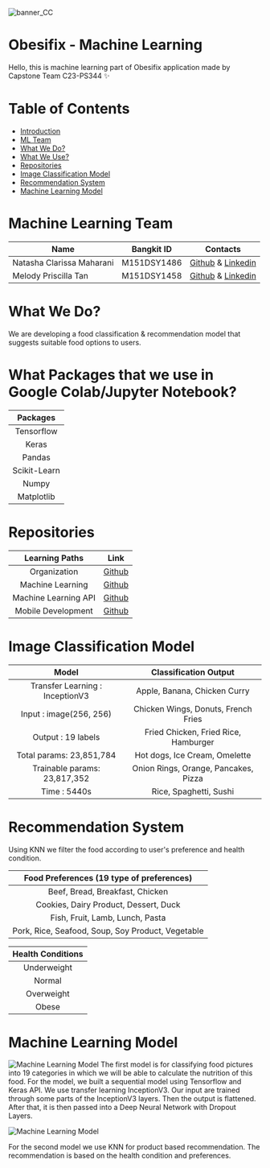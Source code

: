 ![banner_CC](https://www.linkpicture.com/q/Copy-of-Obesifix-Bangkit-2023-2.jpg)


# Obesifix - Machine Learning
Hello, this is machine learning part of Obesifix application made by Capstone Team C23-PS344 ✨

# Table of Contents
- [Introduction](https://github.com/Obesifix-Bangkit-2023/Machine_Learning#machine-learning-team)
- [ML Team](https://github.com/Obesifix-Bangkit-2023/Machine_Learning#machine-learning-team)
- [What We Do?](https://github.com/Obesifix-Bangkit-2023/Machine_Learning#what-we-do)
- [What We Use?](https://github.com/Obesifix-Bangkit-2023/Machine_Learning#What-Packages-that-we-use-in-Google-Colab/Jupyter-Notebook)
- [Repositories](https://github.com/Obesifix-Bangkit-2023/Machine_Learning#repositories)
- [Image Classification Model](https://github.com/Obesifix-Bangkit-2023/Machine_Learning#image-classification-model)
- [Recommendation System](https://github.com/Obesifix-Bangkit-2023/Machine_Learning#recommendation-system)
- [Machine Learning Model](https://github.com/Obesifix-Bangkit-2023/Machine_Learning#endpoint#machine-learning-model)

# Machine Learning Team

|  Name | Bangkit ID | Contacts |
| ------------ | ------------ | ------------ |
| Natasha Clarissa Maharani	 | M151DSY1486		 | [Github](https://github.com/natnaaatcm) & [Linkedin](https://www.linkedin.com/in/natashacentimeter/)  |
| Melody Priscilla Tan	 | M151DSY1458		| [Github](https://github.com/meeeeeeeel) & [Linkedin](https://www.linkedin.com/in/melodyprs/) |

# What We Do?
We are developing a food classification & recommendation model that suggests suitable food options to users.

# What Packages that we use in Google Colab/Jupyter Notebook?

|   Packages |                                
| :----------------: | 
|    Tensorflow |
|  Keras      |  
| Pandas |  
| Scikit-Learn |  
| Numpy |  
| Matplotlib |  

# Repositories

|   Learning Paths       |                                Link                                              |
| :----------------:     | :----------------------------------------------------------------:               |
|   Organization         |            [Github](https://github.com/Obesifix-Bangkit-2023)                    |
|  Machine Learning      |            [Github](https://github.com/Obesifix-Bangkit-2023/Machine_Learning)   |
|  Machine Learning API  |        [Github](https://github.com/Obesifix-Bangkit-2023/ML-services-API)        |
| Mobile Development     |            [Github](https://github.com/Obesifix-Bangkit-2023/Mobile_Development) |


# Image Classification Model

|   Model |                                Classification Output                               |
| :----------------: | :----------------------------------------------------------------: |
|   Transfer Learning : InceptionV3     |      Apple, Banana, Chicken Curry                        |
|  Input : image(256, 256)  |  Chicken Wings, Donuts, French Fries                 |
| Output : 19 labels|  Fried Chicken, Fried Rice, Hamburger      |
| Total params: 23,851,784 |  Hot dogs, Ice Cream, Omelette          |
| Trainable params: 23,817,352 |  Onion Rings, Orange, Pancakes, Pizza         |
| Time : 5440s |  Rice, Spaghetti, Sushi          |

# Recommendation System
Using KNN we filter the food according to user's preference and health condition.

|   Food Preferences (19 type of preferences) |
| :----------------: |
|   Beef, Bread, Breakfast, Chicken     |
|  Cookies, Dairy Product, Dessert, Duck  |
| Fish, Fruit, Lamb, Lunch, Pasta |
| Pork, Rice, Seafood, Soup, Soy Product, Vegetable | 

|                               Health Conditions                                |
| :----------------------------------------------------------------: |
|      Underweight                        |
|  Normal                 |
|  Overweight          |
|  Obese          |
# Machine Learning Model

![Machine Learning Model](https://www.linkpicture.com/q/sfer.png)
The first model is for classifying food pictures into 19 categories in which we will be able to calculate the nutrition of this food. For the model, we built a sequential model using Tensorflow and Keras API. We use transfer learning InceptionV3. Our input are trained through some parts of the InceptionV3 layers. Then the output is flattened. After that, it is then passed into a Deep Neural Network with Dropout Layers.

![Machine Learning Model](https://www.linkpicture.com/q/246290439-c8d2c9e2-e526-448b-806d-a9b2d81cf9c7.png)

For the second model we use KNN for product based recommendation. The recommendation is based on the health condition and preferences.
